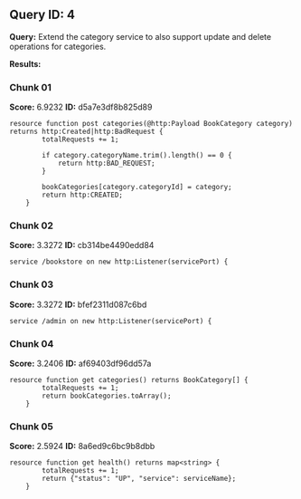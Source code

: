 ## Query ID: 4
**Query:** Extend the category service to also support update and delete operations for categories.

**Results:**

### Chunk 01
**Score:** 6.9232
**ID:** d5a7e3df8b825d89

```ballerina
resource function post categories(@http:Payload BookCategory category) returns http:Created|http:BadRequest {
        totalRequests += 1;

        if category.categoryName.trim().length() == 0 {
            return http:BAD_REQUEST;
        }

        bookCategories[category.categoryId] = category;
        return http:CREATED;
    }
```

### Chunk 02
**Score:** 3.3272
**ID:** cb314be4490edd84

```ballerina
service /bookstore on new http:Listener(servicePort) {
```

### Chunk 03
**Score:** 3.3272
**ID:** bfef2311d087c6bd

```ballerina
service /admin on new http:Listener(servicePort) {
```

### Chunk 04
**Score:** 3.2406
**ID:** af69403df96dd57a

```ballerina
resource function get categories() returns BookCategory[] {
        totalRequests += 1;
        return bookCategories.toArray();
    }
```

### Chunk 05
**Score:** 2.5924
**ID:** 8a6ed9c6bc9b8dbb

```ballerina
resource function get health() returns map<string> {
        totalRequests += 1;
        return {"status": "UP", "service": serviceName};
    }
```
